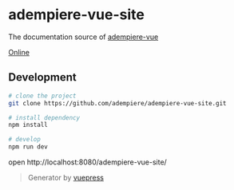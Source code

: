 # adempiere-vue-site
The documentation source of [adempiere-vue](https://github.com/adempiere/adempiere-vue)

[Online](https://adempiere.github.io/adempiere-vue-site)

## Development

```bash
# clone the project
git clone https://github.com/adempiere/adempiere-vue-site.git

# install dependency
npm install

# develop
npm run dev
```

open http://localhost:8080/adempiere-vue-site/

> Generator by [vuepress](https://github.com/vuejs/vuepress)
